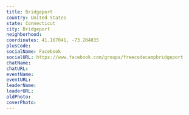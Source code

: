 ```yaml
---
title: Bridgeport
country: United States
state: Connecticut
city: Bridgeport
neighborhood: 
coordinates: 41.167041, -73.204835
plusCode:
socialName: Facebook
socialURL: https://www.facebook.com/groups/freecodecampbridgeport
chatName:
chatURL:
eventName:
eventURL:
leaderName:
leaderURL:
oldPhoto: 
coverPhoto:
---
```

